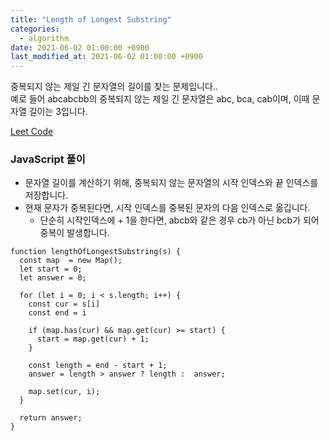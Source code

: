 ```yaml
---
title: "Length of Longest Substring"
categories: 
  - algorithm
date: 2021-06-02 01:00:00 +0900
last_modified_at: 2021-06-02 01:00:00 +0900
---
```


중복되지 않는 제일 긴 문자열의 길이를 찾는 문제입니다..  
예로 들어 abcabcbb의 중복되지 않는 제일 긴 문자열은 abc, bca, cab이며, 이때 문자열 길이는 3입니다.

[Leet Code](https://leetcode.com/problems/longest-substring-without-repeating-characters/submissions/)

### JavaScript 풀이
- 문자열 길이를 계산하기 위해, 중복되지 않는 문자열의 시작 인덱스와 끝 인덱스를 저장합니다.
- 현재 문자가 중복된다면, 시작 인덱스를 중복된 문자의 다음 인덱스로 옮깁니다.
  - 단순히 시작인덱스에 + 1을 한다면, abcb와 같은 경우 cb가 아닌 bcb가 되어 중복이 발생합니다.

```
function lengthOfLongestSubstring(s) {
  const map  = new Map();
  let start = 0;
  let answer = 0;

  for (let i = 0; i < s.length; i++) {
    const cur = s[i]
    const end = i

    if (map.has(cur) && map.get(cur) >= start) {
      start = map.get(cur) + 1;
    }

    const length = end - start + 1;
    answer = length > answer ? length :  answer;

    map.set(cur, i);
  }

  return answer;
}

```
